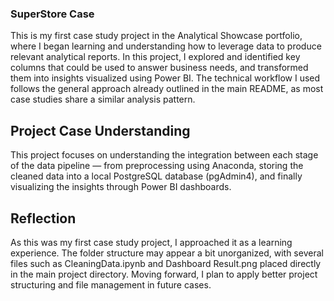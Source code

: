 ### SuperStore Case

This is my first case study project in the Analytical Showcase portfolio, where I began learning and understanding how to leverage data to produce relevant analytical reports. In this project, I explored and identified key columns that could be used to answer business needs, and transformed them into insights visualized using Power BI. The technical workflow I used follows the general approach already outlined in the main README, as most case studies share a similar analysis pattern.

## Project Case Understanding

This project focuses on understanding the integration between each stage of the data pipeline — from preprocessing using Anaconda, storing the cleaned data into a local PostgreSQL database (pgAdmin4), and finally visualizing the insights through Power BI dashboards.

## Reflection

As this was my first case study project, I approached it as a learning experience. The folder structure may appear a bit unorganized, with several files such as CleaningData.ipynb and Dashboard Result.png placed directly in the main project directory. Moving forward, I plan to apply better project structuring and file management in future cases.